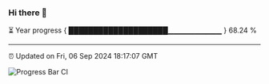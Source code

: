 ### Hi there 👋

⏳ Year progress { ████████████████████▁▁▁▁▁▁▁▁▁▁ } 68.24 %

---

⏰ Updated on Fri, 06 Sep 2024 18:17:07 GMT

![Progress Bar CI](https://github.com/liununu/liununu/workflows/Progress%20Bar%20CI/badge.svg)
